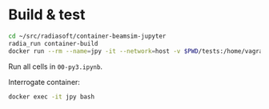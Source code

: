 # Build & test

```sh
cd ~/src/radiasoft/container-beamsim-jupyter
radia_run container-build
docker run --rm --name=jpy -it --network=host -v $PWD/tests:/home/vagrant/jupyter radiasoft/beamsim-jupyter:alpha
```

Run all cells in `00-py3.ipynb`.

Interrogate container:

```sh
docker exec -it jpy bash
```
